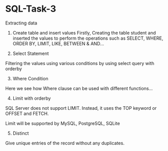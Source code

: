 # SQL-Task-3
Extracting data
1. Create table and insert values
Firstly, Creating the table student and inserted the values to perform the operations such as SELECT, WHERE, ORDER BY, LIMIT, LIKE, BETWEEN & AND...
 
2. Select Statement

Filtering the values using various conditions by using select query with orderby

3. Where Condition

Here we see how Where clause can be used with different functions…

4. Limit with orderby

SQL Server does not support LIMIT. Instead, it uses the TOP keyword or OFFSET and FETCH.

Limit will be supported by MySQL, PostgreSQL, SQLite

5. Distinct

Give unique entries of the record without any duplicates.
